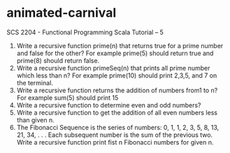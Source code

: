 # animated-carnival
SCS 2204 - Functional Programming
Scala Tutorial – 5
1. Write a recursive function prime(n) that returns true for a prime number
   and false for the other? For example prime(5) should return true and
   prime(8) should return false.
2. Write a recursive function primeSeq(n) that prints all prime number
   which less than n? For example prime(10) should print 2,3,5, and 7 on the
   terminal.
3. Write a recursive function returns the addition of numbers from1 to n?
   For example sum(5) should print 15
4. Write a recursive function to determine even and odd numbers?
5. Write a recursive function to get the addition of all even numbers less
   than given n.
6. The Fibonacci Sequence is the series of numbers: 0, 1, 1, 2, 3, 5, 8, 13,
   21, 34, . . .
   Each subsequent number is the sum of the previous two. Write a
   recursive function print fist n Fibonacci numbers for given n.